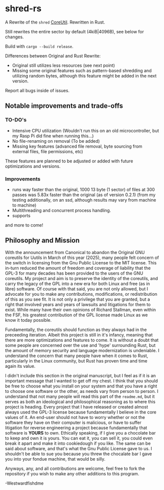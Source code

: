 # shred-rs
A Rewrite of the `shred` [CoreUtil](https://github.com/coreutils/coreutils/blob/master/src/shred.c). Rewritten in Rust.

Still rewrites the entire sector by default (4kiB|4096B), see below for changes. 

Build with `cargo --build release`.

Differences between Original and Rust Rewrite:
- Original still utilizes less resources (see next point)
- Missing some original features such as pattern-based shredding and utilizing random bytes, although this feature might be added in the next version.

Report all bugs inside of issues.

## Notable improvements and trade-offs
### TO-DO's
-  Intensive CPU utilization (Wouldn't run this on an old microcontroller, but my Rasp Pi did fine when running this...)
-  No file-renaming on removal (To be added)
-  Missing key features (advanced file removal, byte sourcing from external files, file permissions, etc)

These features are planned to be adjusted or added with future optimizations and versions.

### Improvements
- runs way faster than the original, 1000 13 byte (1 sector) of files at 300 passes was 5.83x faster than the original (as of version 0.2.1) (from my testing additionally, on an ssd, although results may vary from machine to machine)
- Multithreading and concurrent process handling.
- supports 

and more to come!

## Philosophy and Mission

With the announcement from Canonical to abandon the Original GNU coreutils for Uutils in March of this year (2025), many people felt concern of the switch in licensing from the Gnu Public License to the MIT license. 
This in-turn reduced the amount of freedom and coverage of liability that the GPL-3 for many decades has been provided to the users of the GNU coreutils. My project and aim is to preserve the identity of the 
coreutils, and carry the legacy of the GPL into a new era for both Linux and free (as in libre) software. Of course with that said, you are not only allowed, but I advocate for you to make any contributions, modifications,
or redistribution of this as you see fit. It is not only a privilege that you are granted, but a right that involved years and years of lawsuits and litigations for them to exist. While many have their own opinions of Richard Stallman,
even within the FSF, his greatest contribution of the GPL license made Linux as we know it today possible.

Fundamentally, the coreutils should function as they always had in the preceeding iteration. Albeit this project is still in it's infancy, meaning that there are more optimizations and features to come. It is without a doubt that some
people are concerned over the use and 'hype' surrounding Rust, but the amount of memory security and language modernization is undeniable. I understand the concern that many people have when it comes to Rust, particularly in the 
Linux community, but Rust has proven time and time again its value. 

I didn't include this section in the original manuscript, but I feel as if it is an important message that I wanted to get off my chest. I think that you should be free to choose what you install on your system and that you have a right to
choose one software or the other, as needs vary from person to person. I understand that not many people will read this part of the `readme.md`, but it serves as both an ideological and philosophical reasoning as to where this project is heading.
Every project that I have released or created almost always used the GPL-3 license because fundamentally I believe in the core values of it. An end-user should not have to worry whether or not the software they have on their computer is malicious,
or have to suffer litigation for reverse engineering a project because fundamentally that software is **YOURS** to own. Ethically speaking, if I give you a chocolate bar to keep and own it is yours. You can eat it, you can sell it, you could even break it apart and 
make it into cookiedough if you like. The same can be said about software, and that's what the Gnu Public License gave to us. I shouldn't be able to sue you because you threw the chocalate bar I gave you into your fondue machine, that would be silly.

Anyways, any, and all contributions are welcome, feel free to fork the repository if you wish to make any other additions to this program.

-Westwardfishdme
